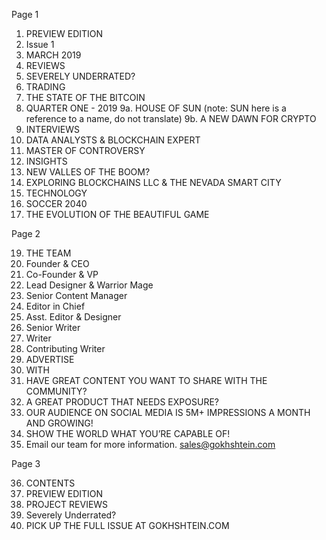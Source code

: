 Page 1

1. PREVIEW EDITION
2. Issue 1
3. MARCH 2019
4. REVIEWS
5. SEVERELY UNDERRATED?
6. TRADING
7. THE STATE OF THE BITCOIN
8. QUARTER ONE - 2019
9a. HOUSE OF SUN   (note: SUN here is a reference to a name, do not translate)
9b. A NEW DAWN FOR CRYPTO
10. INTERVIEWS
11. DATA ANALYSTS & BLOCKCHAIN EXPERT
12. MASTER OF CONTROVERSY
13. INSIGHTS
14. NEW VALLES OF THE BOOM?
15. EXPLORING BLOCKCHAINS LLC & THE NEVADA SMART CITY
16. TECHNOLOGY
17. SOCCER 2040
18. THE EVOLUTION OF THE BEAUTIFUL GAME

Page 2

19. THE TEAM
20. Founder & CEO
21. Co-Founder & VP
22. Lead Designer & Warrior Mage
23. Senior Content Manager
24. Editor in Chief
25. Asst. Editor & Designer
26. Senior Writer
27. Writer
28. Contributing Writer
29. ADVERTISE
30. WITH
31. HAVE GREAT CONTENT YOU WANT TO SHARE WITH THE COMMUNITY?
32. A GREAT PRODUCT THAT NEEDS EXPOSURE?
33. OUR AUDIENCE ON SOCIAL MEDIA IS 5M+ IMPRESSIONS A MONTH AND GROWING!
34. SHOW THE WORLD WHAT YOU’RE CAPABLE OF!
35. Email our team for more information. sales@gokhshtein.com

Page 3

36. CONTENTS
37. PREVIEW EDITION
38. PROJECT REVIEWS
39. Severely Underrated?
40. PICK UP THE FULL ISSUE AT GOKHSHTEIN.COM